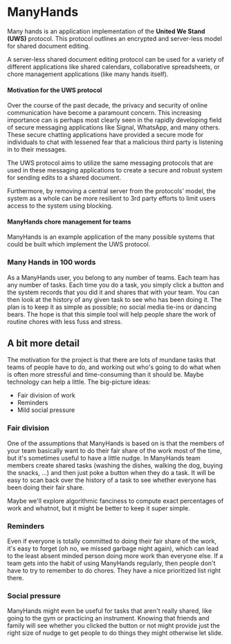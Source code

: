 ManyHands
=========

Many hands is an application implementation of the **United We Stand (UWS)** protocol. This protocol outlines an encrypted and server-less model for shared document editing.

A server-less shared document editing protocol can be used for a variety of different applications like shared calendars, collaborative spreadsheets, or chore management applications (like many hands itself).

#### Motivation for the UWS protocol

Over the course of the past decade, the privacy and security of online communication have become a paramount concern. This increasing importance can is perhaps most clearly seen in the rapidly developing field of secure messaging applications like Signal, WhatsApp, and many others. These secure chatting applications have provided a secure mode for individuals to chat with lessened fear that a malicious third party is listening in to their messages.

The UWS protocol aims to utilize the same messaging protocols that are used in these messaging applications to create a secure and robust system for sending edits to a shared document.

Furthermore, by removing a central server from the protocols’ model, the system as a whole can be more resilient to 3rd party efforts to limit users access to the system using blocking.

#### ManyHands chore management for teams
ManyHands is an example application of the many possible systems that could be built which implement the UWS protocol.

### Many Hands in 100 words

As a ManyHands user, you belong to any number of teams.  Each team has
any number of tasks.  Each time you do a task, you simply click a button
and the system records that you did it and shares that with your team.
You can then look at the history of any given task to see who has been
doing it.  The plan is to keep it as simple as possible; no social media
tie-ins or dancing bears.  The hope is that this simple tool will help
people share the work of routine chores with less fuss and stress.

## A bit more detail

The motivation for the project is that there are lots of mundane tasks
that teams of people have to do, and working out who's going to do what
when is often more stressful and time-consuming than it should be.
Maybe technology can help a little.  The big-picture ideas:

* Fair division of work
* Reminders
* Mild social pressure

### Fair division

One of the assumptions that ManyHands is based on is that the members of
your team basically want to do their fair share of the work most of the
time, but it's sometimes useful to have a little nudge.  In ManyHands
team members create shared tasks (washing the dishes, walking the dog,
buying the snacks, ...) and then just poke a button when they do a task.
It will be easy to scan back over the history of a task to see whether
everyone has been doing their fair share.

Maybe we'll explore algorithmic fanciness to compute exact percentages
of work and whatnot, but it might be better to keep it super simple.

### Reminders

Even if everyone is totally committed to doing their fair share of the
work, it's easy to forget (oh no, we missed garbage night again), which
can lead to the least absent minded person doing more work than everyone
else.  If a team gets into the habit of using ManyHands regularly, then
people don't have to try to remember to do chores.  They have a nice
prioritized list right there.

### Social pressure

ManyHands might even be useful for tasks that aren't really shared, like
going to the gym or practicing an instrument.  Knowing that friends and
family will see whether you clicked the button or not might provide just
the right size of nudge to get people to do things they might otherwise
let slide.
